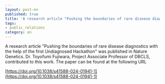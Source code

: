 ```yaml
---
layout: post-en
published: true
title: 'A research article "Pushing the boundaries of rare disease diagnostics with the help of the first Undiagnosed Hackathon" was published in Nature Genetics'
tags:
- public_relations
category: en
---
```

A research article "Pushing the boundaries of rare disease diagnostics with the help of the first Undiagnosed Hackathon" was published in Nature Genetics. Dr. Toyofumi Fujiwara, Project Associate Professor of DBCLS, contributed to this work. The paper can be found at the following URL

[https://doi.org/10.1038/s41588-024-01941-1](https://doi.org/10.1038/s41588-024-01941-1) 
